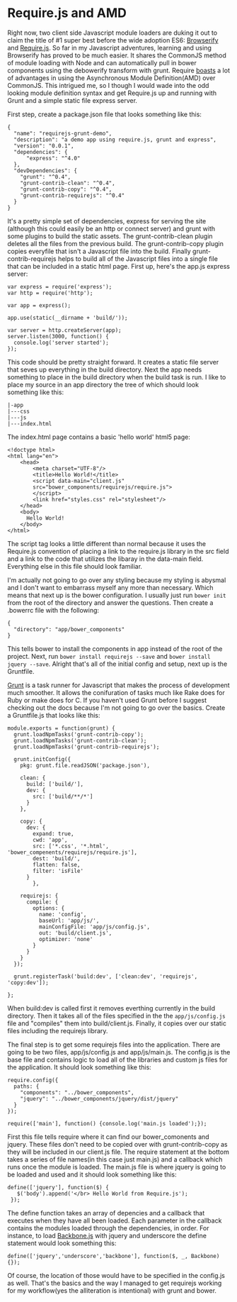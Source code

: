 Require.js and AMD
======================================
Right now, two client side Javascript module loaders are duking it out to claim the title of #1 super best before the wide adoption ES6: <a href="http://browserify.org/">Browserify</a> and <a href="http://requirejs.org/">Require.js</a>. So far in my Javascript adventures, learning and using Browserify has proved to be much easier. It shares the CommonJS method of module loading with Node and can automatically pull in bower components using the debowerify transform with grunt. Require <a href="http://requirejs.org/docs/whyamd.html#amd">boasts</a> a lot of advantages in using the Asynchronous Module Definition(AMD) over CommonJS. This intrigued me, so I though I would wade into the odd looking module definition syntax and get Require.js up and running with Grunt and a simple static file express server.

First step, create a package.json file that looks something like this:

    {
      "name": "requirejs-grunt-demo",
      "description": "a demo app using require.js, grunt and express",
      "version": "0.0.1",
      "dependencies": {
          "express": "^4.0"
      },
      "devDependencies": {
        "grunt": "^0.4",
        "grunt-contrib-clean": "^0.4",
        "grunt-contrib-copy": "^0.4",
        "grunt-contrib-requirejs": "^0.4"
      }
    }
It's a pretty simple set of dependencies, express for serving the site (although this could easily be an http or connect server) and grunt with some plugins to build the static assets. The grunt-contrib-clean plugin deletes all the files from the previous build. The grunt-contrib-copy plugin copies everyfile that isn't a Javascript file into the build. Finally grunt-contrib-requirejs helps to build all of the Javascript files into a single file that can be included in a static html page. First up, here's the app.js express server:

    var express = require('express');
    var http = require('http');
    
    var app = express();
    
    app.use(static(__dirname + 'build/'));
    
    var server = http.createServer(app);
    server.listen(3000, function() {
   	  console.log('server started');
    });
This code should be pretty straight forward. It creates a static file server that seves up everything in the build directory. Next the app needs something to place in the build directory when the build task is run. I like to place my source in an app directory the tree of which should look something like this:

    |-app
    |---css
    |---js
    |---index.html
The index.html page contains a basic 'hello world' html5 page:

    <!doctype html>
    <html lang="en">
        <head>
            <meta charset="UTF-8"/>
            <title>Hello World!</title>
            <script data-main="client.js"
            src="bower_components/requirejs/require.js">
			</script>
            <link href="styles.css" rel="stylesheet"/>
        </head>
        <body>
          Hello World!
        </body>
    </html>
The script tag looks a little different than normal because it uses the Require.js convention of placing a link to the require.js library in the src field and a link to the code that utilizes the libaray in the data-main field. Everything else in this file should look familiar.

I'm actually not going to go over any styling because my styling is abysmal and I don't want to embarrass myself any more than necessary. Which means that next up is the bower configuration. I usually just run `bower init` from the root of the directory and answer the questions. Then create a .bowerrc file with the following:

    {
      "directory": "app/bower_components"
    }
This tells bower to install the components in app instead of the root of the project. Next, run `bower install requirejs --save` and `bower install jquery --save`. Alright that's all of the initial config and setup, next up is the Gruntfile.

<a href="http://gruntjs.com/">Grunt</a> is a task runner for Javascript that makes the process of development much smoother. It allows the conifuration of tasks much like Rake does for Ruby or make does for C. If you haven't used Grunt before I suggest checking out the docs because I'm not going to go over the basics. Create a Gruntfile.js that looks like this: 

    module.exports = function(grunt) {
      grunt.loadNpmTasks('grunt-contrib-copy');
      grunt.loadNpmTasks('grunt-contrib-clean');
      grunt.loadNpmTasks('grunt-contrib-requirejs');
      
      grunt.initConfig({
        pkg: grunt.file.readJSON('package.json'),
        
        clean: {
          build: ['build/'],
          dev: {
            src: ['build/**/*']
          }
        },
        
        copy: {
          dev: {
            expand: true,
            cwd: 'app',
            src: ['*.css', '*.html', 'bower_compenents/requirejs/require.js'],
            dest: 'build/',
            flatten: false,
            filter: 'isFile'
          }
		    },
        
        requirejs: {
          compile: {
            options: {
              name: 'config',
              baseUrl: 'app/js/',
              mainConfigFile: 'app/js/config.js',
              out: 'build/client.js',
              optimizer: 'none'
            }
          }
        }
      });
      
      grunt.registerTask('build:dev', ['clean:dev', 'requirejs', 'copy:dev']);

    };
When build:dev is called first it removes everthing currently in the build directory. Then it takes all of the files specified in the the `app/js/config.js` file and "compiles" them into build/client.js. Finally, it copies over our static files including the requirejs library. 

The final step is to get some requirejs files into the application. There are going to be two files, app/js/config.js and app/js/main.js. The config.js is the base file and contains logic to load all of the libraries and custom js files for the application. It should look something like this:

    require.config({
      paths: {
        "components": "../bower_components",
        "jquery": "../bower_components/jquery/dist/jquery"
      }
    });
    
    require(['main'], function() {console.log('main.js loaded');});
First this file tells require where it can find our bower_comonents and jquery. These files don't need to be copied over with grunt-contrib-copy as they will be included in our client.js file. The require statement at the bottom takes a series of file names(in this case just main.js) and a callback which runs once the module is loaded. The main.js file is where jquery is going to be loaded and used and it should look something like this:

    define(['jquery'], function($) {
       $('body').append('</br> Hello World from Require.js');
     });
The define function takes an array of depencies and a callback that executes when they have all been loaded. Each parameter in the callback contains the modules loaded through the dependencies, in order. For instance, to load <a href="http://backbonejs.org/">Backbone.js</a> with jquery and underscore the define statement would look something this:

    define(['jquery','underscore','backbone'], function($, _, Backbone) {});
Of course, the location of those would have to be specified in the config.js as well. That's the basics and the way I managed to get requirejs working for my workflow(yes the alliteration is intentional) with grunt and bower.
